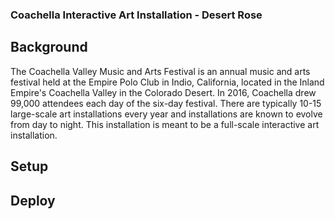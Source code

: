 ### Coachella Interactive Art Installation - Desert Rose

## Background
The Coachella Valley Music and Arts Festival is an annual music and arts festival held at the Empire Polo Club in Indio, California, located in the Inland Empire's Coachella Valley in the Colorado Desert.
In 2016, Coachella drew 99,000 attendees each day of the six-day festival.
There are typically 10-15 large-scale art installations every year and installations are known to evolve from day to night. This installation is meant to be a full-scale interactive art installation.

## Setup

## Deploy